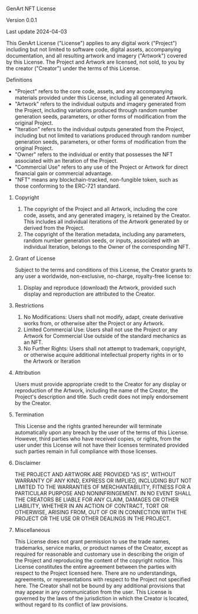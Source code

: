 GenArt NFT License

Version 0.0.1

Last update 2024-04-03

This GenArt License ("License") applies to any digital work ("Project") including but not limited to software code, digital assets, accompanying documentation, and all resulting artwork and imagery ("Artwork") covered by this License. The Project and Artwork are licensed, not sold, to you by the creator ("Creator") under the terms of this License.

Definitions
- "Project" refers to the core code, assets, and any accompanying materials provided under this License, including all generated Artwork.
- "Artwork" refers to the individual outputs and imagery generated from the Project, including variations produced through random number generation seeds, parameters, or other forms of modification from the original Project.
- "Iteration" refers to the individual outputs generated from the Project, including but not limited to variations produced through random number generation seeds, parameters, or other forms of modification from the original Project.
- "Owner" refers to the individual or entity that possesses the NFT associated with an Iteration of the Project.
- "Commercial Use" refers to any use of the Project or Artwork for direct financial gain or commercial advantage.
- "NFT" means any blockchain-tracked, non-fungible token, such as those conforming to the ERC-721 standard.

1. Copyright

   1. The copyright of the Project and all Artwork, including the core code, assets, and any generated imagery, is retained by the Creator. This includes all individual iterations of the Artwork generated by or derived from the Project.
   2. The copyright of the Iteration metadata, including any parameters, random number generation seeds, or inputs, associated with an individual Iteration, belongs to the Owner of the corresponding NFT.

3. Grant of License

   Subject to the terms and conditions of this License, the Creator grants to any user a worldwide, non-exclusive, no-charge, royalty-free license to:
   1. Display and reproduce (download) the Artwork, provided such display and reproduction are attributed to the Creator.

5. Restrictions

   1. No Modifications: Users shall not modify, adapt, create derivative works from, or otherwise alter the Project or any Artwork.
   2. Limited Commercial Use: Users shall not use the Project or any Artwork for Commercial Use outside of the standard mechanics as an NFT.
   3. No Further Rights: Users shall not attempt to trademark, copyright, or otherwise acquire additional intellectual property rights in or to the Artwork or Iteration

6. Attribution

   Users must provide appropriate credit to the Creator for any display or reproduction of the Artwork, including the name of the Creator, the Project's description and title. Such credit does not imply endorsement by the Creator.

7. Termination

   This License and the rights granted hereunder will terminate automatically upon any breach by the user of the terms of this License. However, third parties who have received copies, or rights, from the user under this License will not have their licenses terminated provided such parties remain in full compliance with those licenses.

8. Disclaimer

   THE PROJECT AND ARTWORK ARE PROVIDED "AS IS", WITHOUT WARRANTY OF ANY KIND, EXPRESS OR IMPLIED, INCLUDING BUT NOT LIMITED TO THE WARRANTIES OF MERCHANTABILITY, FITNESS FOR A PARTICULAR PURPOSE AND NONINFRINGEMENT. IN NO EVENT SHALL THE CREATORS BE LIABLE FOR ANY CLAIM, DAMAGES OR OTHER LIABILITY, WHETHER IN AN ACTION OF CONTRACT, TORT OR OTHERWISE, ARISING FROM, OUT OF OR IN CONNECTION WITH THE PROJECT OR THE USE OR OTHER DEALINGS IN THE PROJECT.

9. Miscellaneous

   This License does not grant permission to use the trade names, trademarks, service marks, or product names of the Creator, except as required for reasonable and customary use in describing the origin of the Project and reproducing the content of the copyright notice.
   This License constitutes the entire agreement between the parties with respect to the Project licensed here. There are no understandings, agreements, or representations with respect to the Project not specified here. The Creator shall not be bound by any additional provisions that may appear in any communication from the user.
   This License is governed by the laws of the jurisdiction in which the Creator is located, without regard to its conflict of law provisions.
